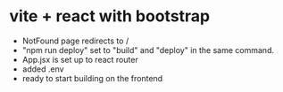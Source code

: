 # vite + react with bootstrap
- NotFound page redirects to /
- "npm run deploy" set to "build" and "deploy" in the same command.
- App.jsx is set up to react router
- added .env
- ready to start building on the frontend



